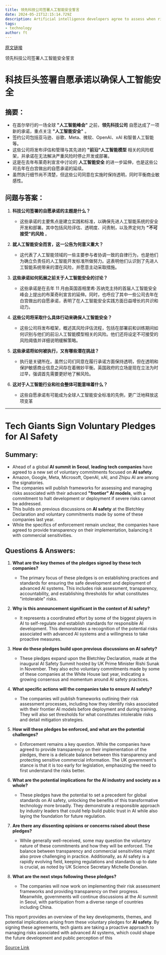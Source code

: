 ```yaml
---
title: 领先科技公司签署人工智能安全誓言
date: 2024-05-21T12:15:14.729Z
description: Artificial intelligence developers agree to assess when risks become ‘intolerable’ ahead of summit in Seoul
tags: 
- technology
author: ft
---
```


[原文链接](https://ft.com/content/7a7fc048-f7b8-49e7-9dba-11eba5b9adfe)

领先科技公司签署人工智能安全誓言

# **科技巨头签署自愿承诺以确保人工智能安全** 

## 摘要：
- 在首尔举行的一场全球 **"人工智能峰会"** 之前，**领先科技公司** 自愿达成了一项新的承诺，重点关注 **"人工智能安全"** 。
- 签约公司包括亚马逊、谷歌、Meta、微软、OpenAI、xAI 和智普人工智能等。
- 这些公司将发布评估和管理与其先进的 **"前沿"人工智能模型** 相关的风险框架，并承诺在无法解决严重风险时停止开发或部署。
- 这是在去年布莱奇利宣言中讨论的 **人工智能安全** 的进一步延伸，也是这些公司去年在白宫做出的自愿承诺的延续。
- 虽然执行细节尚不清楚，但这些公司同意在实施时保持透明，同时平衡商业敏感性。 

## 问题与答案：

1. **科技公司签署的自愿承诺的主题是什么？**
   - 这些承诺的主要焦点是建立实践和标准，以确保先进人工智能系统的安全开发和部署。其中包括风险评估、透明度、问责制，以及界定何为 **"不可接受"的风险** 。

2. **就人工智能安全而言，这一公告为何意义重大？**
   - 这代表了人工智能领域的一些主要参与者协调一致的自律行为，也是他们为确立负责任的人工智能开发标准所做努力。这表明他们认识到了先进人工智能系统带来的潜在风险，并愿意主动采取措施。

3. **这些承诺如何拓展之前关于人工智能安全的讨论？**
   - 这些承诺是在去年 11 月由英国首相里希·苏纳克主持的首届人工智能安全峰会上提出的布莱奇利宣言的延伸。同时，也呼应了其中一些公司去年在白宫做出的自愿承诺，表明了在人工智能安全实践方面日益增长的共识和动力。

4. **这些公司将采取什么具体行动来确保人工智能安全？**
   - 这些公司将发布框架，概述其风险评估流程，包括在部署前和训练期间如何识别与他们的前沿人工智能模型相关的风险。他们还将设定不可接受的风险阈值并详细说明缓解策略。

5. **这些承诺将如何被执行，又有哪些潜在挑战？**
   - 执行是关键所在。虽然公司们同意在履行承诺方面保持透明，但在透明和保护敏感商业信息之间存在着微妙平衡。英国政府的立场是现在立法为时过早，强调首先需要更好地了解风险。

6. **这对于人工智能行业和社会整体可能意味着什么？**
   - 这些自愿承诺有可能成为全球人工智能安全标准的先例，更广泛地释放这项变革

---

# **Tech Giants Sign Voluntary Pledges for AI Safety** 

## Summary:
- Ahead of a global **AI summit in Seoul**, **leading tech companies** have agreed to a new set of voluntary commitments focused on **AI safety**. 
- Amazon, Google, Meta, Microsoft, OpenAI, xAI, and Zhipu AI are among the signatories.
- The companies will publish frameworks for assessing and managing risks associated with their advanced **"frontier" AI models**, with a commitment to halt development or deployment if severe risks cannot be addressed.
- This builds on previous discussions on **AI safety** at the Bletchley Declaration and voluntary commitments made by some of these companies last year. 
- While the specifics of enforcement remain unclear, the companies have agreed to provide transparency on their implementation, balancing it with commercial sensitivities. 

## Questions & Answers: 

1. **What are the key themes of the pledges signed by these tech companies?** 
   - The primary focus of these pledges is on establishing practices and standards for ensuring the safe development and deployment of advanced AI systems. This includes risk assessment, transparency, accountability, and establishing thresholds for what constitutes "intolerable" risks. 

2. **Why is this announcement significant in the context of AI safety?**
   - It represents a coordinated effort by some of the biggest players in AI to self-regulate and establish standards for responsible AI development. This demonstrates a recognition of the potential risks associated with advanced AI systems and a willingness to take proactive measures. 

3. **How do these pledges build upon previous discussions on AI safety?**
   - These pledges expand upon the Bletchley Declaration, made at the inaugural AI Safety Summit hosted by UK Prime Minister Rishi Sunak in November. They also echo voluntary commitments made by some of these companies at the White House last year, indicating a growing consensus and momentum around AI safety practices. 

4. **What specific actions will the companies take to ensure AI safety?**
   - The companies will publish frameworks outlining their risk assessment processes, including how they identify risks associated with their frontier AI models before deployment and during training. They will also set thresholds for what constitutes intolerable risks and detail mitigation strategies. 

5. **How will these pledges be enforced, and what are the potential challenges?** 
   - Enforcement remains a key question. While the companies have agreed to provide transparency on their implementation of the pledges, there is a delicate balance between this transparency and protecting sensitive commercial information. The UK government's stance is that it is too early for legislation, emphasizing the need to first understand the risks better. 

6. **What are the potential implications for the AI industry and society as a whole?**
   - These pledges have the potential to set a precedent for global standards on AI safety, unlocking the benefits of this transformative technology more broadly. They demonstrate a responsible approach by industry leaders that could help build public trust in AI while also laying the foundation for future regulation. 

7. **Are there any dissenting opinions or concerns raised about these pledges?**
   - While generally well-received, some may question the voluntary nature of these commitments and how they will be enforced. The balance between transparency and commercial sensitivities might also prove challenging in practice. Additionally, as AI safety is a rapidly evolving field, keeping regulations and standards up to date is crucial, as noted by UK Science Secretary Michelle Donelan. 

8. **What are the next steps following these pledges?**
   - The companies will now work on implementing their risk assessment frameworks and providing transparency on their progress. Meanwhile, governments will continue discussions at the AI summit in Seoul, with participation from a diverse range of countries including China. 

This report provides an overview of the key developments, themes, and potential implications arising from these voluntary pledges for **AI safety**. By signing these agreements, tech giants are taking a proactive approach to managing risks associated with advanced AI systems, which could shape the future development and public perception of this

[Source Link](https://ft.com/content/7a7fc048-f7b8-49e7-9dba-11eba5b9adfe)

